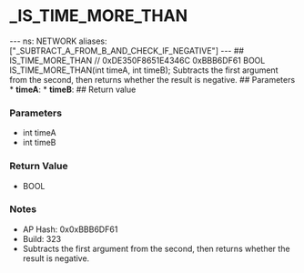 # _IS_TIME_MORE_THAN

--- ns: NETWORK aliases: ["_SUBTRACT_A_FROM_B_AND_CHECK_IF_NEGATIVE"] --- ## IS_TIME_MORE_THAN  // 0xDE350F8651E4346C 0xBBB6DF61 BOOL IS_TIME_MORE_THAN(int timeA, int timeB);  Subtracts the first argument from the second, then returns whether the result is negative.  ## Parameters * **timeA**: * **timeB**:  ## Return value

### Parameters
* int timeA
* int timeB

### Return Value
* BOOL

### Notes
* AP Hash: 0x0xBBB6DF61
* Build: 323
* Subtracts the first argument from the second, then returns whether the result is negative.


